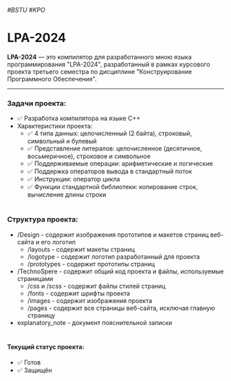 *#BSTU #KPO*

# LPA-2024
**LPA-2024** — это компилятор для разработанного мною языка программирования "LPA-2024", разработанный в рамках курсового проекта третьего семестра по дисциплине "Конструирование Программного Обеспечения".
___
### Задачи проекта:
* ✅ Разработка компилятора на языке C++
* Характеристики проекта:
  * ✅ 4 типа данных: целочисленный (2 байта), строковый, символьный и булевый
  * ✅ Представление литералов: целочисленное (десятичное, восьмеричное), строковое и символьное
  * ✅ Поддерживаемые операции: арифметические и логические
  * ✅ Поддержка операторов вывода в стандартный поток
  * ✅ Инструкции: оператор цикла
  * ✅ Функции стандартной библиотеки: копирование строк, вычисление длины строки

#
### Структура проекта:
* /Design           - содержит изображения прототипов и макетов страниц веб-сайта и его логотип
  * /layouts        - содержит макеты страниц
  * /logotype       - содержит логотип разработанный для проекта
  * /prototypes     - содержит прототипы страниц
* /TechnoSpere      - содержит общий код проекта и файлы, используемые страницами
  * /css и /scss    - содержит файлы стилей страниц
  * /fonts          - содержит шрифты проекта
  * /images         - содержит изображения проекта
  * /pages          - содержит все страницы веб-сайта, исключая главную страницу
* explanatory_note  - документ пояснительной записки
#
#### Текущий статус проекта:
- ✅ Готов
- ✅ Защищён
